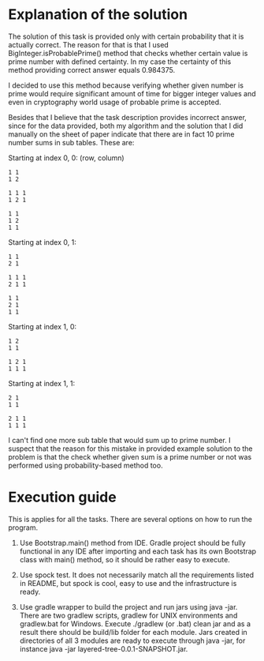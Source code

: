 # Explanation of the solution

The solution of this task is provided only with certain probability that it is actually correct. The reason for that is that I used BigInteger.isProbablePrime() method that checks whether certain value is prime number with defined certainty. In my case the certainty of this method providing correct answer equals 0.984375. 

I decided to use this method because verifying whether given number is prime would require significant amount of time for bigger integer values and even in cryptography world usage of probable prime is accepted.

Besides that I believe that the task description provides incorrect answer, since for the data provided, both my algorithm and the solution that I did manually on the sheet of paper indicate that there are in fact 10 prime number sums in sub tables. These are:

Starting at index 0, 0: (row, column)

```
1 1
1 2
```
```
1 1 1
1 2 1 
```
```
1 1
1 2
1 1
```

Starting at index 0, 1:
```
1 1
2 1
```
```
1 1 1
2 1 1
```
```
1 1
2 1
1 1
```

Starting at index 1, 0:
```
1 2
1 1
```
```
1 2 1
1 1 1
```

Starting at index 1, 1:
```
2 1
1 1
```
```
2 1 1
1 1 1
```

I can't find one more sub table that would sum up to prime number. I suspect that the reason for this mistake in provided example solution to the problem is that the check whether given sum is a prime number or not was performed using probability-based method too.

# Execution guide

This is applies for all the tasks. There are several options on how to run the program.

1. Use Bootstrap.main() method from IDE. Gradle project should be fully functional in any IDE after importing and each task has its own Bootstrap class with main() method, so it should be rather easy to execute.
 
2. Use spock test. It does not necessarily match all the requirements listed in README, but spock is cool, easy to use and the infrastructure is ready.

3. Use gradle wrapper to build the project and run jars using java -jar. There are two gradlew scripts, gradlew for UNIX environments and gradlew.bat for Windows. Execute ./gradlew (or .bat) clean jar and as a result there should be build/lib folder for each module. Jars created in directories of all 3 modules are ready to execute through java -jar, for instance java -jar layered-tree-0.0.1-SNAPSHOT.jar. 